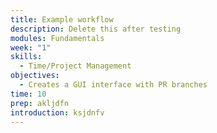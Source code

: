 ```yaml
---
title: Example workflow
description: Delete this after testing
modules: Fundamentals
week: "1"
skills:
  - Time/Project Management
objectives:
  - Creates a GUI interface with PR branches
time: 10
prep: a﻿kljdfn
introduction: k﻿sjdnfv
---
```

